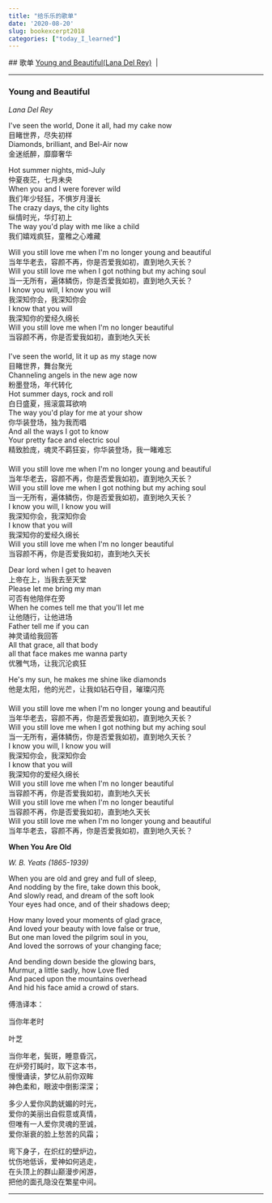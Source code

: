 ```yaml
---
title: "给乐乐的歌单"
date: '2020-08-20'
slug: bookexcerpt2018
categories: ["today_I_learned"]
---
```



<div id="header">
## 歌单
<a href="#Young and Beautiful">Young and Beautiful(Lana Del Rey)</a>&nbsp;&nbsp;|&nbsp;&nbsp;


----------------------------------


<div id="Young and Beautiful">  

### Young and Beautiful

_Lana Del Rey_  

I've seen the world, Done it all, had my cake now   
目睹世界，尽失初样  
Diamonds, brilliant, and Bel-Air now   
金迷纸醉，靡靡奢华  

Hot summer nights, mid-July   
仲夏夜茫，七月未央  
When you and I were forever wild   
我们年少轻狂，不惧岁月漫长  
The crazy days, the city lights   
纵情时光，华灯初上  
The way you'd play with me like a child   
我们嬉戏疯狂，童稚之心难藏  

Will you still love me when I'm no longer young and beautiful   
当年华老去，容颜不再，你是否爱我如初，直到地久天长？  
Will you still love me when I got nothing but my aching soul   
当一无所有，遍体鳞伤，你是否爱我如初，直到地久天长？  
I know you will, I know you will   
我深知你会，我深知你会  
I know that you will   
我深知你的爱经久绵长  
Will you still love me when I'm no longer beautiful   
当容颜不再，你是否爱我如初，直到地久天长  
　　   
I've seen the world, lit it up as my stage now   
目睹世界，舞台聚光  
Channeling angels in the new age now   
粉墨登场，年代转化  
Hot summer days, rock and roll   
白日盛夏，摇滚震耳欲响  
The way you'd play for me at your show   
你华装登场，独为我而唱  
And all the ways I got to know   
Your pretty face and electric soul   
精致脸庞，魂灵不羁狂妄，你华装登场，我一睹难忘  
　　   
Will you still love me when I'm no longer young and beautiful   
当年华老去，容颜不再，你是否爱我如初，直到地久天长？  
Will you still love me when I got nothing but my aching soul   
当一无所有，遍体鳞伤，你是否爱我如初，直到地久天长？  
I know you will, I know you will   
我深知你会，我深知你会  
I know that you will   
我深知你的爱经久绵长  
Will you still love me when I'm no longer beautiful   
当容颜不再，你是否爱我如初，直到地久天长  

Dear lord when I get to heaven   
上帝在上，当我去至天堂  
Please let me bring my man   
可否有他陪伴在旁  
When he comes tell me that you'll let me   
让他随行，让他进场  
Father tell me if you can   
神灵请给我回答  
All that grace, all that body   
all that face makes me wanna party   
优雅气场，让我沉沦疯狂  

He's my sun, he makes me shine like diamonds   
他是太阳，他的光芒，让我如钻石夺目，璀璨闪亮  
　　   
Will you still love me when I'm no longer young and beautiful   
当年华老去，容颜不再，你是否爱我如初，直到地久天长？  
Will you still love me when I got nothing but my aching soul   
当一无所有，遍体鳞伤，你是否爱我如初，直到地久天长？  
I know you will, I know you will   
我深知你会，我深知你会  
I know that you will    
我深知你的爱经久绵长  
Will you still love me when I'm no longer beautiful   
当容颜不再，你是否爱我如初，直到地久天长  
Will you still love me when I'm no longer beautiful   
当容颜不再，你是否爱我如初，直到地久天长  
Will you still love me when I'm no longer young and beautiful   
当年华老去，容颜不再，你是否爱我如初，直到地久天长？



__When You Are Old__

_W. B. Yeats (1865-1939)_

When you are old and grey and full of sleep,  
And nodding by the fire, take down this book,  
And slowly read, and dream of the soft look  
Your eyes had once, and of their shadows deep;  

How many loved your moments of glad grace,  
And loved your beauty with love false or true,  
But one man loved the pilgrim soul in you,  
And loved the sorrows of your changing face;  

And bending down beside the glowing bars,  
Murmur, a little sadly, how Love fled  
And paced upon the mountains overhead  
And hid his face amid a crowd of stars.    

傅浩译本：

当你年老时

叶芝

当你年老，鬓斑，睡意昏沉，  
在炉旁打盹时，取下这本书，  
慢慢诵读，梦忆从前你双眸  
神色柔和，眼波中倒影深深；  

多少人爱你风韵妩媚的时光，  
爱你的美丽出自假意或真情，  
但唯有一人爱你灵魂的至诚，  
爱你渐衰的脸上愁苦的风霜；

弯下身子，在炽红的壁炉边，  
忧伤地低诉，爱神如何逃走，  
在头顶上的群山巅漫步闲游，  
把他的面孔隐没在繁星中间。  

-----------------------------------------
